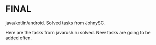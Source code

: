 # FINAL
java/kotlin/android. Solved tasks from JohnySC.

Here are the tasks from javarush.ru solved. New tasks are going to be added often.
